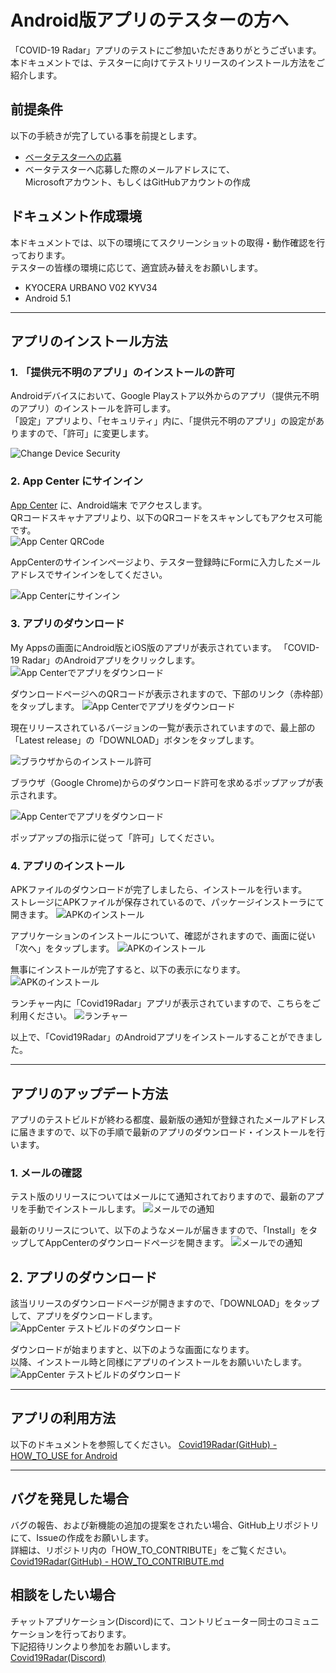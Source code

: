 # Android版アプリのテスターの方へ

「COVID-19 Radar」アプリのテストにご参加いただきありがとうございます。  
本ドキュメントでは、テスターに向けてテストリリースのインストール方法をご紹介します。

## 前提条件
以下の手続きが完了している事を前提とします。
- [ベータテスターへの応募](https://bit.ly/2XSuVUJ) 
- ベータテスターへ応募した際のメールアドレスにて、  
Microsoftアカウント、もしくはGitHubアカウントの作成


## ドキュメント作成環境
本ドキュメントでは、以下の環境にてスクリーンショットの取得・動作確認を行っております。  
テスターの皆様の環境に応じて、適宜読み替えをお願いします。
- KYOCERA URBANO V02 KYV34
- Android 5.1

---
## アプリのインストール方法

### 1. 「提供元不明のアプリ」のインストールの許可
Androidデバイスにおいて、Google Playストア以外からのアプリ（提供元不明のアプリ）のインストールを許可します。  
「設定」アプリより、「セキュリティ」内に、「提供元不明のアプリ」の設定がありますので、「許可」に変更します。

![Change Device Security](../.attachments/Android_003_DeviceSecurity.png)


### 2. App Center にサインイン

[App Center](https://appcenter.ms/sign-in) に、Android端末 でアクセスします。  
QRコードスキャナアプリより、以下のQRコードをスキャンしてもアクセス可能です。  
![App Center QRCode](../.attachments/appcenter-qrcode.png)

AppCenterのサインインページより、テスター登録時にFormに入力したメールアドレスでサインインをしてください。  

![App Centerにサインイン](../.attachments/Android_005_appcenter_signin.png)


### 3. アプリのダウンロード

My Appsの画面にAndroid版とiOS版のアプリが表示されています。
「COVID-19 Radar」のAndroidアプリをクリックします。
![App Centerでアプリをダウンロード](../.attachments/Android_006_appcenter_selectapps.png)


ダウンロードページへのQRコードが表示されますので、下部のリンク（赤枠部）をタップします。
![App Centerでアプリをダウンロード](../.attachments/Android_007_appcenter_installpage-qr)


現在リリースされているバージョンの一覧が表示されていますので、最上部の「Latest release」の「DOWNLOAD」ボタンをタップします。

![ブラウザからのインストール許可](../.attachments/Android_008_appcenter_intallpage.png)

ブラウザ（Google Chrome)からのダウンロード許可を求めるポップアップが表示されます。

![App Centerでアプリをダウンロード](../.attachments/Android_009_appcenter_downloading_apk.png)

ポップアップの指示に従って「許可」してください。

### 4. アプリのインストール

APKファイルのダウンロードが完了しましたら、インストールを行います。  
ストレージにAPKファイルが保存されているので、パッケージインストーラにて開きます。
![APKのインストール](../.attachments/Android_011_installing_apk.png)

アプリケーションのインストールについて、確認がされますので、画面に従い「次へ」をタップします。
![APKのインストール](../.attachments/Android_012_installing_apk.png)


無事にインストールが完了すると、以下の表示になります。
![APKのインストール](../.attachments/Android_014_installed_apk.png)

ランチャー内に「Covid19Radar」アプリが表示されていますので、こちらをご利用ください。
![ランチャー](../.attachments/Android_015_installed_apk.png)


以上で、「Covid19Radar」のAndroidアプリをインストールすることができました。

---
## アプリのアップデート方法
アプリのテストビルドが終わる都度、最新版の通知が登録されたメールアドレスに届きますので、以下の手順で最新のアプリのダウンロード・インストールを行います。

### 1. メールの確認
テスト版のリリースについてはメールにて通知されておりますので、最新のアプリを手動でインストールします。
![メールでの通知](../.attachments/Android_015_Update-Notify-Mail.png)

最新のリリースについて、以下のようなメールが届きますので、「Install」をタップしてAppCenterのダウンロードページを開きます。
![メールでの通知](../.attachments/Android_016_Update-Notify-Mail.png)

## 2. アプリのダウンロード
該当リリースのダウンロードページが開きますので、「DOWNLOAD」をタップして、アプリをダウンロードします。
![AppCenter テストビルドのダウンロード](../.attachments/Android_017_Update-Install.png)

ダウンロードが始まりますと、以下のような画面になります。  
以降、インストール時と同様にアプリのインストールをお願いいたします。  
![AppCenter テストビルドのダウンロード](../.attachments/Android_018_Update-Install.png)


---
## アプリの利用方法
以下のドキュメントを参照してください。
[Covid19Radar(GitHub) - HOW_TO_USE for Android](https://github.com/Covid-19Radar/Covid19Radar/blob/master/doc/How-to-use/Android-how-to-use.ja.md)

---
## バグを発見した場合
バグの報告、および新機能の追加の提案をされたい場合、GitHub上リポジトリにて、Issueの作成をお願いします。  
詳細は、リポジトリ内の「HOW_TO_CONTRIBUTE」をご覧ください。  
[Covid19Radar(GitHub) - HOW_TO_CONTRIBUTE.md](https://github.com/Covid-19Radar/Covid19Radar/blob/master/HOW_TO_CONTRIBUTE.md)

## 相談をしたい場合
チャットアプリケーション(Discord)にて、コントリビューター同士のコミュニケーションを行っております。  
下記招待リンクより参加をお願いします。  
[Covid19Radar(Discord)](https://discord.gg/EzaYhD)
